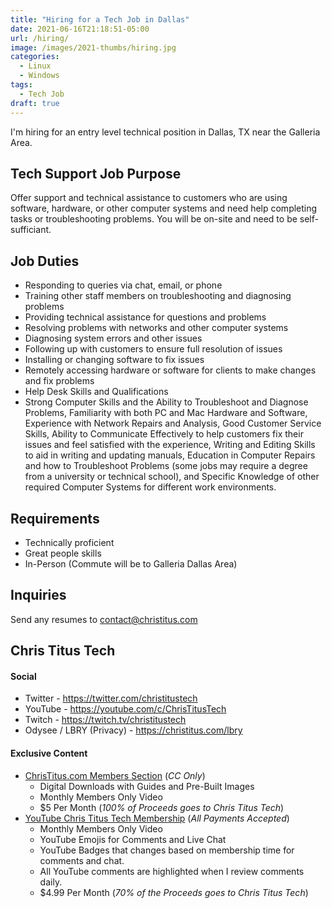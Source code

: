 ```yaml
---
title: "Hiring for a Tech Job in Dallas"
date: 2021-06-16T21:18:51-05:00
url: /hiring/
image: /images/2021-thumbs/hiring.jpg
categories:
  - Linux
  - Windows
tags:
  - Tech Job
draft: true
---
```

I'm hiring for an entry level technical position in Dallas, TX near the Galleria Area.
<!--more-->

## Tech Support Job Purpose

Offer support and technical assistance to customers who are using software, hardware, or other computer systems and need help completing tasks or troubleshooting problems. You will be on-site and need to be self-sufficiant.

## Job Duties

 - Responding to queries via chat, email, or phone
 - Training other staff members on troubleshooting and diagnosing problems
 - Providing technical assistance for questions and problems
 - Resolving problems with networks and other computer systems
 - Diagnosing system errors and other issues
 - Following up with customers to ensure full resolution of issues
 - Installing or changing software to fix issues
 - Remotely accessing hardware or software for clients to make changes and fix problems
 - Help Desk Skills and Qualifications
 - Strong Computer Skills and the Ability to Troubleshoot and Diagnose Problems, Familiarity with both PC and Mac Hardware and Software, Experience with Network Repairs and Analysis, Good Customer Service Skills, Ability to Communicate Effectively to help customers fix their issues and feel satisfied with the experience, Writing and Editing Skills to aid in writing and updating manuals, Education in Computer Repairs and how to Troubleshoot Problems (some jobs may require a degree from a university or technical school), and Specific Knowledge of other required Computer Systems for different work environments.

## Requirements

 - Technically proficient
 - Great people skills
 - In-Person (Commute will be to Galleria Dallas Area)
 
## Inquiries

Send any resumes to contact@christitus.com

## Chris Titus Tech

#### Social

- Twitter - <https://twitter.com/christitustech>
- YouTube - <https://youtube.com/c/ChrisTitusTech>
- Twitch - <https://twitch.tv/christitustech>
- Odysee / LBRY (Privacy) - <https://christitus.com/lbry>

#### Exclusive Content

- [ChrisTitus.com Members Section][1] (_CC Only_)
  - Digital Downloads with Guides and Pre-Built Images
  - Monthly Members Only Video
  - $5 Per Month (_100% of Proceeds goes to Chris Titus Tech_)
- [YouTube Chris Titus Tech Membership][2] (_All Payments Accepted_)
  - Monthly Members Only Video
  - YouTube Emojis for Comments and Live Chat
  - YouTube Badges that changes based on membership time for comments and chat.
  - All YouTube comments are highlighted when I review comments daily. 
  - $4.99 Per Month (_70% of the Proceeds goes to Chris Titus Tech_)

 [1]: https://portal.christitus.com
 [2]: https://christitus.com/join